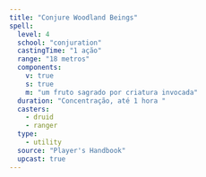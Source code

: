 ```yaml
---
title: "Conjure Woodland Beings"
spell:
  level: 4
  school: "conjuration"
  castingTime: "1 ação"
  range: "18 metros"
  components:
    v: true
    s: true
    m: "um fruto sagrado por criatura invocada"
  duration: "Concentração, até 1 hora "
  casters:
    - druid
    - ranger
  type:
    - utility
  source: "Player's Handbook"
  upcast: true
---
```

